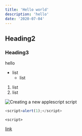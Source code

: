 ```yaml
---
title: 'Hello world'
description: 'hello'
date: '2020-07-04'
---
```


## Heading2

### Heading3

hello

- list
  - list

1. list
2. list

![Creating a new applescript script](/blog/hello-world/shiba.jpg)

```ts
<script>alert(1);</script>
```

`<script>`

[link](https://hanagejet.com/)
